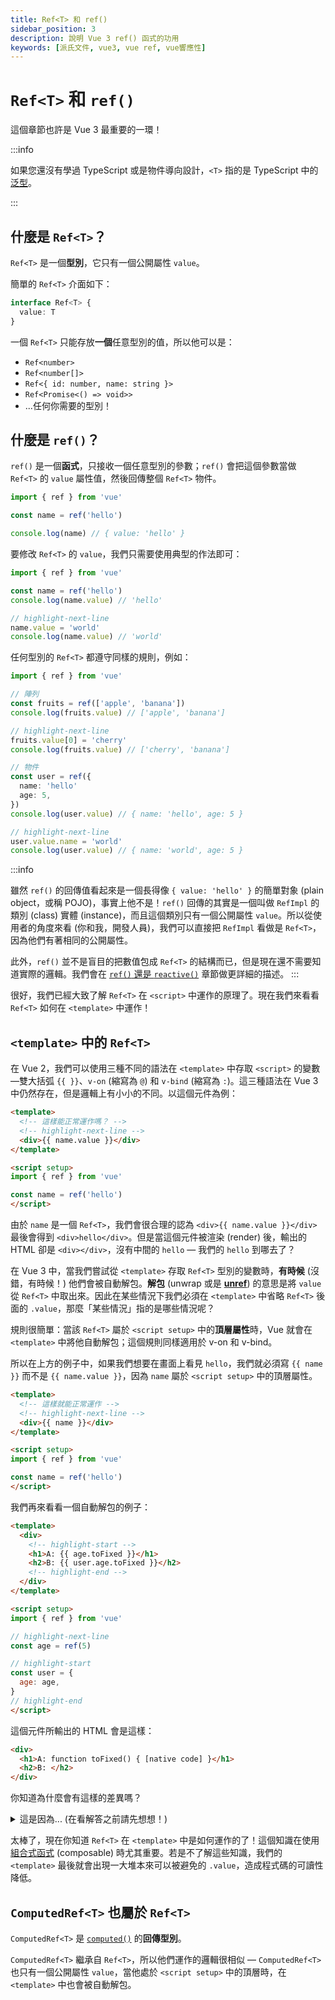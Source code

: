 ```yaml
---
title: Ref<T> 和 ref()
sidebar_position: 3
description: 說明 Vue 3 ref() 函式的功用
keywords: [派氏文件, vue3, vue ref, vue響應性]
---
```


# `Ref<T>` 和 `ref()`

這個章節也許是 Vue 3 最重要的一環！

:::info

如果您還沒有學過 TypeScript 或是物件導向設計，`<T>` 指的是 TypeScript 中的[泛型](https://www.typescriptlang.org/docs/handbook/2/generics.html)。

:::

## 什麼是 `Ref<T>`？

`Ref<T>` 是一個**型別**，它只有一個公開屬性 `value`。

簡單的 `Ref<T>` 介面如下：

```ts showLineNumbers
interface Ref<T> {
  value: T
}
```

一個 `Ref<T>` 只能存放**一個**任意型別的值，所以他可以是：

- `Ref<number>`
- `Ref<number[]>`
- `Ref<{ id: number, name: string }>`
- `Ref<Promise<() => void>>`
- ...任何你需要的型別！

## 什麼是 `ref()`？

`ref()` 是一個**函式**，只接收一個任意型別的參數；`ref()` 會把這個參數當做 `Ref<T>` 的 `value` 屬性值，然後回傳整個 `Ref<T>` 物件。

```ts showLineNumbers
import { ref } from 'vue'

const name = ref('hello')

console.log(name) // { value: 'hello' }
```

要修改 `Ref<T>` 的 `value`，我們只需要使用典型的作法即可：

```ts showLineNumbers
import { ref } from 'vue'

const name = ref('hello')
console.log(name.value) // 'hello'

// highlight-next-line
name.value = 'world'
console.log(name.value) // 'world'
```

任何型別的 `Ref<T>` 都遵守同樣的規則，例如：

```ts showLineNumbers
import { ref } from 'vue'

// 陣列
const fruits = ref(['apple', 'banana'])
console.log(fruits.value) // ['apple', 'banana']

// highlight-next-line
fruits.value[0] = 'cherry'
console.log(fruits.value) // ['cherry', 'banana']

// 物件
const user = ref({
  name: 'hello'
  age: 5,
})
console.log(user.value) // { name: 'hello', age: 5 }

// highlight-next-line
user.value.name = 'world'
console.log(user.value) // { name: 'world', age: 5 }
```

:::info

雖然 `ref()` 的回傳值看起來是一個長得像 `{ value: 'hello' }` 的簡單對象 (plain object，或稱 POJO)，事實上他不是！`ref()` 回傳的其實是一個叫做 `RefImpl` 的類別 (class) 實體 (instance)，而且這個類別只有一個公開屬性 `value`。所以從使用者的角度來看 (你和我，開發人員)，我們可以直接把 `RefImpl` 看做是 `Ref<T>`，因為他們有著相同的公開屬性。

此外，`ref()` 並不是盲目的把數值包成 `Ref<T>` 的結構而已，但是現在還不需要知道實際的邏輯。我們會在 [`ref()` 還是 `reactive()`](./ref-or-reactive) 章節做更詳細的描述。
:::

很好，我們已經大致了解 `Ref<T>` 在 `<script>` 中運作的原理了。現在我們來看看 `Ref<T>` 如何在 `<template>` 中運作！

## `<template>` 中的 `Ref<T>`

在 Vue 2，我們可以使用三種不同的語法在 `<template>` 中存取 `<script>` 的變數—雙大括弧 `{{ }}`、`v-on` (縮寫為 `@`) 和 `v-bind` (縮寫為 `:`)。這三種語法在 Vue 3 中仍然存在，但是邏輯上有小小的不同。以這個元件為例：

```html showLineNumbers
<template>
  <!-- 這樣能正常運作嗎？ -->
  <!-- highlight-next-line -->
  <div>{{ name.value }}</div>
</template>

<script setup>
import { ref } from 'vue'

const name = ref('hello')
</script>
```

由於 `name` 是一個 `Ref<T>`，我們會很合理的認為 `<div>{{ name.value }}</div>` 最後會得到 `<div>hello</div>`。但是當這個元件被渲染 (render) 後，輸出的 HTML 卻是 `<div></div>`，沒有中間的 `hello` — 我們的 `hello` 到哪去了？

在 Vue 3 中，當我們嘗試從 `<template>` 存取 `Ref<T>` 型別的變數時，**有時候** (沒錯，有時候！) 他們會被自動解包。**解包** (unwrap 或是 [**unref**](https://vuejs.org/api/reactivity-utilities.html#unref)) 的意思是將 `value` 從 `Ref<T>` 中取出來。因此在某些情況下我們必須在 `<template>` 中省略 `Ref<T>` 後面的 `.value`，那麼「某些情況」指的是哪些情況呢？

規則很簡單：當該 `Ref<T>` 屬於 `<script setup>` 中的**頂層屬性**時，Vue 就會在 `<template>` 中將他自動解包；這個規則同樣適用於 v-on 和 v-bind。

所以在上方的例子中，如果我們想要在畫面上看見 `hello`，我們就必須寫 `{{ name }}` 而不是 `{{ name.value }}`，因為 `name` 屬於 `<script setup>` 中的頂層屬性。

```html showLineNumbers
<template>
  <!-- 這樣就能正常運作 -->
  <!-- highlight-next-line -->
  <div>{{ name }}</div>
</template>

<script setup>
import { ref } from 'vue'

const name = ref('hello')
</script>
```

我們再來看看一個自動解包的例子：

```html showLineNumbers
<template>
  <div>
    <!-- highlight-start -->
    <h1>A: {{ age.toFixed }}</h1>
    <h2>B: {{ user.age.toFixed }}</h2>
    <!-- highlight-end -->
  </div>
</template>

<script setup>
import { ref } from 'vue'

// highlight-next-line
const age = ref(5)

// highlight-start
const user = {
  age: age,
}
// highlight-end
</script>
```

這個元件所輸出的 HTML 會是這樣：

```html showLineNumbers
<div>
  <h1>A: function toFixed() { [native code] }</h1>
  <h2>B: </h2>
</div>
```

你知道為什麼會有這樣的差異嗎？

<details>
  <summary>這是因為... (在看解答之前請先想想！)</summary>

  - `age` 和 `user` 都是 `<script setup>` 中的頂層屬性。
  - 因為 `age` 在 `<script setup>` 中是一個頂層的 `Ref<T>`，他在 `<template>` 中會被自動解包，代表在 `<template>` 寫 `{{ age }}` 就會等於在 `<script setup>` 裡面寫 `age.value`，因此得到 `5`。
  - 在 JavaScript 中，`toFixed` 是數字原型 (prototype) 中的一個方法；既然 `5` 是一個數字，那麼 `5.toFixed` 就會得到該方法，因此在畫面上就顯示了 `function toFixed() { [native code] }`。
  - 雖然 `user.age` 和 `age` 在 `<script setup>` 的來源其實是同一個變數，但 `{{ user.age }}` 在 `<template>` 中**不會**被自動解包，因為 `user.age` 不是一個頂層屬性 — `user` 才是！
  - 既然 `user.age` 在 `<template>` 中沒有被自動解包，在 `<template>` 寫 `{{ user.age }}` 就會等於 `<script setup>` 中的 `user.age`，也就是 `Ref<T>`。
  - `Ref<T>` 裡面沒有 `toFixed` 這個屬性，因此 `{{ user.age.toFixed }}` 就會是 `undefined`，導致 `<h2>B: {{ undefined }}</h2>` 被渲染成 `<h2>B: </h2>`。

</details>

太棒了，現在你知道 `Ref<T>` 在 `<template>` 中是如何運作的了！這個知識在使用[組合式函式](./composables) (composable) 時尤其重要。若是不了解這些知識，我們的 `<template>` 最後就會出現一大堆本來可以被避免的 `.value`，造成程式碼的可讀性降低。

## `ComputedRef<T>` 也屬於 `Ref<T>`

`ComputedRef<T>` 是 [`computed()`](https://vuejs.org/api/reactivity-core.html#computed) 的**回傳型別**。

`ComputedRef<T>` 繼承自 `Ref<T>`，所以他們運作的邏輯很相似 — `ComputedRef<T>` 也只有一個公開屬性 `value`，當他處於 `<script setup>` 中的頂層時，在 `<template>` 中也會被自動解包。
